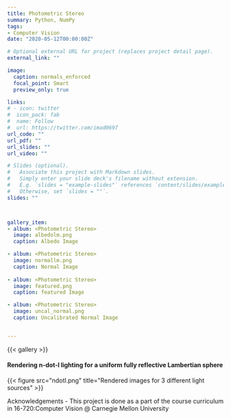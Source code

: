 ```yaml
---
title: Photometric Stereo
summary: Python, NumPy
tags:
- Computer Vision
date: "2020-05-12T00:00:00Z"

# Optional external URL for project (replaces project detail page).
external_link: ""

image:
  caption: normals_enforced
  focal_point: Smart
  preview_only: true

links:
# - icon: twitter
#  icon_pack: fab
#  name: Follow
#  url: https://twitter.com/imad0697
url_code: ""
url_pdf: ""
url_slides: ""
url_video: ""

# Slides (optional).
#   Associate this project with Markdown slides.
#   Simply enter your slide deck's filename without extension.
#   E.g. `slides = "example-slides"` references `content/slides/example-slides.md`.
#   Otherwise, set `slides = ""`.
slides: ""



gallery_item:
- album: <Photometric Stereo>
  image: albedolm.png
  caption: Albedo Image

- album: <Photometric Stereo>
  image: normallm.png
  caption: Normal Image
  
- album: <Photometric Stereo>
  image: featured.png
  caption: featured Image

- album: <Photometric Stereo>
  image: uncal_normal.png
  caption: Uncalibrated Normal Image


---
```


{{< gallery >}}

#### Rendering n-dot-l lighting for a uniform fully reflective Lambertian sphere
{{< figure src="ndotl.png" title="Rendered images for 3 different light sources" >}}

Acknowledgements - This project is done as a part of the course curriculum in 16-720:Computer Vision @ Carnegie Mellon University


